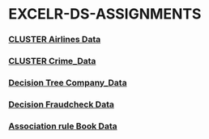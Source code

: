 # EXCELR-DS-ASSIGNMENTS


### [CLUSTER Airlines Data](https://github.com/VIVEKKADAN/Cluster-Airlines-Data.git)
### [CLUSTER Crime_Data](https://github.com/VIVEKKADAN/Cluster-Crime-Data.git)
### [Decision Tree Company_Data](https://github.com/VIVEKKADAN/Decision-Tree-Company-Data.git)
### [Decision Fraudcheck Data](https://github.com/VIVEKKADAN/Decision-Tree-Fraud-Check-Data.git)
### [Association rule Book Data]([https://github.com/VIVEKKADAN/Association-assignmentBookdata.git])
